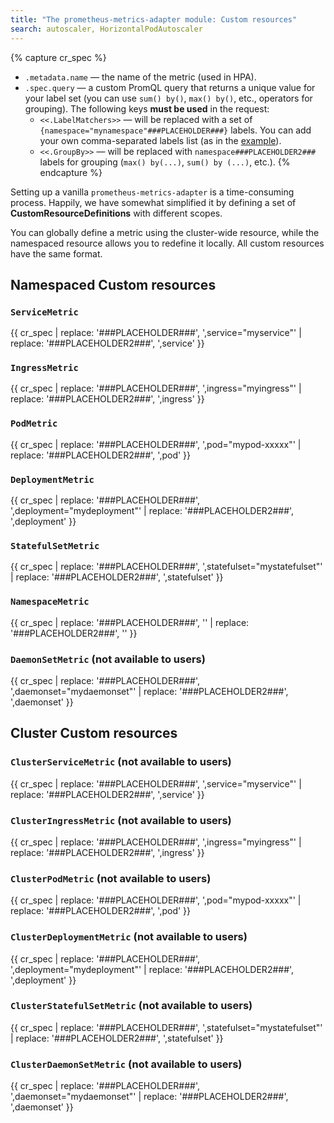 ```yaml
---
title: "The prometheus-metrics-adapter module: Custom resources"
search: autoscaler, HorizontalPodAutoscaler 
---
```


{% capture cr_spec %}
* `.metadata.name` — the name of the metric (used in HPA).
* `.spec.query` — a custom PromQL query that returns a unique value for your label set (you can use `sum() by()`, `max() by()`, etc., operators for grouping). The following keys **must be used** in the request:
  * `<<.LabelMatchers>>` — will be replaced with a set of `{namespace="mynamespace"###PLACEHOLDER###}` labels. You can add your own comma-separated labels list (as in the [example](usage.html#example-of-using-rabbitmq-queue-size-based-custom-metrics)).
  * `<<.GroupBy>>` — will be replaced with `namespace###PLACEHOLDER2###` labels for grouping (`max() by(...)`, `sum() by (...)`, etc.).
{% endcapture %}

Setting up a vanilla `prometheus-metrics-adapter` is a time-consuming process. Happily, we have somewhat simplified it by defining a set of **CustomResourceDefinitions** with different scopes.

You can globally define a metric using the cluster-wide resource, while the namespaced resource allows you to redefine it locally. All custom resources have the same format.

## Namespaced Custom resources

### `ServiceMetric`

{{ cr_spec | replace: '###PLACEHOLDER###', ',service="myservice"'  | replace: '###PLACEHOLDER2###', ',service' }}

### `IngressMetric`

{{ cr_spec | replace: '###PLACEHOLDER###', ',ingress="myingress"' | replace: '###PLACEHOLDER2###', ',ingress' }}

### `PodMetric`

{{ cr_spec | replace: '###PLACEHOLDER###', ',pod="mypod-xxxxx"' | replace: '###PLACEHOLDER2###', ',pod' }}

### `DeploymentMetric`

{{ cr_spec | replace: '###PLACEHOLDER###', ',deployment="mydeployment"' | replace: '###PLACEHOLDER2###', ',deployment' }}

### `StatefulSetMetric`

{{ cr_spec | replace: '###PLACEHOLDER###', ',statefulset="mystatefulset"' | replace: '###PLACEHOLDER2###', ',statefulset' }}

### `NamespaceMetric`

{{ cr_spec | replace: '###PLACEHOLDER###', ''  | replace: '###PLACEHOLDER2###', '' }}

### `DaemonSetMetric` (not available to users)

{{ cr_spec | replace: '###PLACEHOLDER###', ',daemonset="mydaemonset"' | replace: '###PLACEHOLDER2###', ',daemonset' }}

## Cluster Custom resources

### `ClusterServiceMetric` (not available to users)

{{ cr_spec | replace: '###PLACEHOLDER###', ',service="myservice"'  | replace: '###PLACEHOLDER2###', ',service' }}

### `ClusterIngressMetric` (not available to users)

{{ cr_spec | replace: '###PLACEHOLDER###', ',ingress="myingress"' | replace: '###PLACEHOLDER2###', ',ingress' }}

### `ClusterPodMetric` (not available to users)

{{ cr_spec | replace: '###PLACEHOLDER###', ',pod="mypod-xxxxx"' | replace: '###PLACEHOLDER2###', ',pod' }}

### `ClusterDeploymentMetric` (not available to users)

{{ cr_spec | replace: '###PLACEHOLDER###', ',deployment="mydeployment"' | replace: '###PLACEHOLDER2###', ',deployment' }}

### `ClusterStatefulSetMetric` (not available to users)

{{ cr_spec | replace: '###PLACEHOLDER###', ',statefulset="mystatefulset"' | replace: '###PLACEHOLDER2###', ',statefulset' }}

### `ClusterDaemonSetMetric` (not available to users)

{{ cr_spec | replace: '###PLACEHOLDER###', ',daemonset="mydaemonset"' | replace: '###PLACEHOLDER2###', ',daemonset' }}

